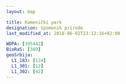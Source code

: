 ```yaml
---
layout: map

title: Kamenički park
designation: Spomenik prirode
last_modified_at: 2018-06-02T23:12:16+02:00

WDPA: [395442]
BioRaS: [389]
geoSrbija:
  L1_183: [124]
  L1_301: [12]
  L1_302: [42]
---
```

